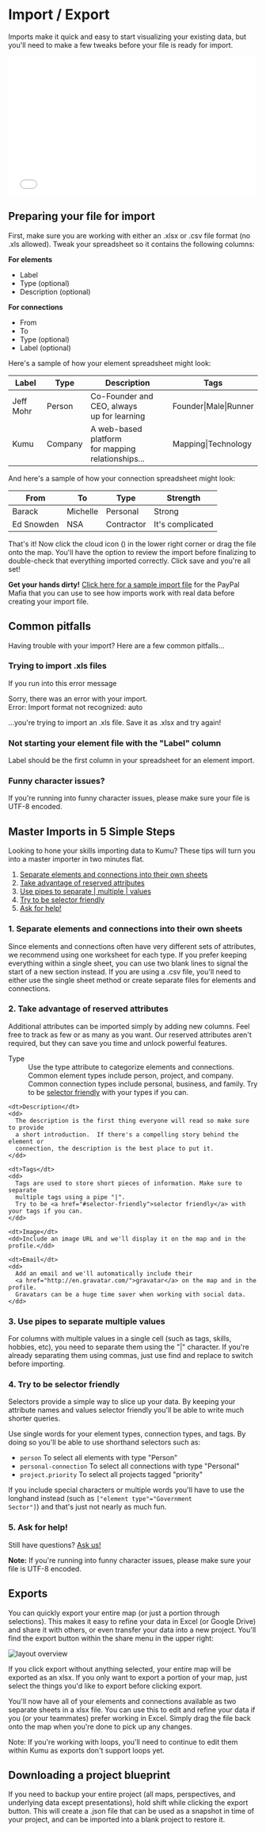 # Import / Export

Imports make it quick and easy to start visualizing your existing data, but you'll need to make a few tweaks before your file is ready for import.

<iframe src="//player.vimeo.com/video/96531654?title=0&amp;byline=0&amp;portrait=0" width="500" height="281" frameborder="0" webkitallowfullscreen mozallowfullscreen allowfullscreen></iframe>

## Preparing your file for import

First, make sure you are working with either an .xlsx or .csv file format (no .xls allowed). Tweak your spreadsheet so it contains the following columns:

**For elements**

* Label
* Type (optional)
* Description (optional)

**For connections**

* From
* To
* Type (optional)
* Label (optional)

Here's a sample of how your element spreadsheet might look:

<table class="table table-condensed">
      <thead>
        <tr>
          <th>Label</th>
          <th>Type</th>
          <th>Description</th>
          <th>Tags</th>
        </tr>
      </thead>
      <tbody>
        <tr>
          <td>Jeff Mohr</td>
          <td>Person</td>
          <td>Co-Founder and CEO, always<br /> up for learning</td>
          <td>Founder|Male|Runner</td>
        </tr>
        <tr>
          <td>Kumu</td>
          <td>Company</td>
          <td>A web-based platform<br />for mapping relationships...</td>
          <td>Mapping|Technology</td>
        </tr>
      </tbody>
</table>


And here's a sample of how your connection spreadsheet might look:

<table class="table table-condensed">
      <thead>
        <tr>
          <th>From</th>
          <th>To</th>
          <th>Type</th>
          <th>Strength</th>
        </tr>
      </thead>
      <tbody>
        <tr>
          <td>Barack</td>
          <td>Michelle</td>
          <td>Personal</td>
          <td>Strong</td>
        </tr>
        <tr>
          <td>Ed Snowden</td>
          <td>NSA</td>
          <td>Contractor</td>
          <td>It's complicated</td>
        </tr>
      </tbody>
</table>

That's it! Now click the cloud icon (<i class="fa fa-cloud-upload"></i>) in the lower right corner or drag the file onto the map. You'll have the option to review the import before finalizing to double-check that everything imported correctly. Click save and you're all set!

**Get your hands dirty!** [Click here for a sample import file](../content/paypal-mafia.xlsx) for the PayPal Mafia that you can use to see how imports work with real data before creating your import file.

## Common pitfalls

Having trouble with your import? Here are a few common pitfalls...

### Trying to import .xls files

If you run into this error message

<p class="alert alert-danger">
Sorry, there was an error with your import. <br/>Error: Import format not recognized: auto
</p>

...you're trying to import an .xls file. Save it as .xlsx and try again!

### Not starting your element file with the "Label" column

Label should be the first column in your spreadsheet for an element import.

### Funny character issues?

If you're running into funny character issues, please make sure your file is UTF-8 encoded.


## Master Imports in 5 Simple Steps

Looking to hone your skills importing data to Kumu? These tips will turn you into a master importer in two minutes flat.

1. <a href="#separate-sheets">Separate elements and connections into their own sheets</a>
1. <a href="#reserved-attributes">Take advantage of reserved attributes</a>
1. <a href="#piped-lists">Use pipes to separate | multiple | values</a>
1. <a href="#selector-friendly">Try to be selector friendly</a>
1. <a href="#ask-for-help">Ask for help!</a>


<h3 id="separate-sheets">1. Separate elements and connections into their own sheets</h3>

Since elements and connections often have very different sets of attributes, we recommend using one worksheet for each type.  If you prefer keeping everything within a single sheet, you can use two blank lines to signal the start of a new section instead. If you are using a .csv file, you'll need to either use the single sheet method or create separate files for elements and connections.

<h3 id="reserved-attributes">2. Take advantage of reserved attributes</h3>

Additional attributes can be imported simply by adding new columns. Feel free to track as few or as many as you want. Our reserved attributes aren't required, but they can save you time and unlock powerful features.

<dl>
    <dt>Type</dt>
    <dd>
      Use the type attribute to categorize elements and connections. Common element
      types include person, project, and company. Common connection types include
      personal, business, and family.
      Try to be <a href="#selector-friendly">selector friendly</a> with your types if you can.
    </dd>

    <dt>Description</dt>
    <dd>
      The description is the first thing everyone will read so make sure to provide
      a short introduction.  If there's a compelling story behind the element or
      connection, the description is the best place to put it.
    </dd>

    <dt>Tags</dt>
    <dd>
      Tags are used to store short pieces of information. Make sure to separate
      multiple tags using a pipe "|".
      Try to be <a href="#selector-friendly">selector friendly</a> with your tags if you can.
    </dd>

    <dt>Image</dt>
    <dd>Include an image URL and we'll display it on the map and in the profile.</dd>

    <dt>Email</dt>
    <dd>
      Add an email and we'll automatically include their
      <a href="http://en.gravatar.com/">gravatar</a> on the map and in the profile.
      Gravatars can be a huge time saver when working with social data.
    </dd>
</dl>

<h3 id="piped-lists">3. Use pipes to separate multiple values</h3>
For columns with multiple values in a single cell (such as tags, skills, hobbies, etc), you need to separate them using the "|" character. If you're already separating them using commas, just use find and replace to switch before importing.

<h3 id="selector-friendly">4. Try to be selector friendly</h3>
Selectors provide a simple way to slice up your data. By keeping your attribute names and values selector friendly you'll be able to write much shorter queries.

Use single words for your element types, connection types, and tags. By doing so you'll be able to use shorthand selectors such as:
<ul>
      <li><code>person</code> To select all elements with type "Person"</li>
      <li><code>personal-connection</code> To select all connections with type "Personal"</li>
      <li><code>project.priority</code> To select all projects tagged "priority"</li>
</ul>

If you include special characters or multiple words you'll have to use the longhand instead (such as <code>["element type"="Government Sector"]</code>) and that's just not nearly as much fun.

<h3 id="ask-for-help">5. Ask for help!</h3>

Still have questions? <a href="mailto:support@kumu.io">Ask us!</a>

<p class="alert"><strong>Note:</strong> If you're running into funny character issues, please make sure your file is UTF-8 encoded.</p>

## Exports

You can quickly export your entire map (or just a portion through selections). This makes it easy to refine your data in Excel (or Google Drive) and share it with others, or even transfer your data into a new project. You'll find the export button within the share menu in the upper right:

![layout overview](/images/export-within-share.png)

If you click export without anything selected, your entire map will be exported as an xlsx. If you only want to export a portion of your map, just select the things you'd like to export before clicking export.

You'll now have all of your elements and connections available as two separate sheets in a xlsx file. You can use this to edit and refine your data if you (or your teammates) prefer working in Excel. Simply drag the file back onto the map when you're done to pick up any changes.

Note: If you're working with loops, you'll need to continue to edit them within Kumu as exports don't support loops yet.

## Downloading a project blueprint

If you need to backup your entire project (all maps, perspectives, and underlying data except presentations), hold shift while clicking the export button. This will create a .json file that can be used as a snapshot in time of your project, and can be imported into a blank project to restore it.

